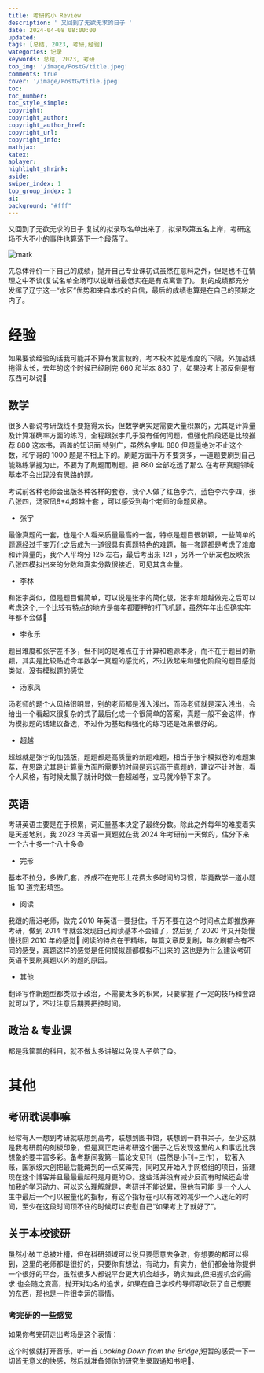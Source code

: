 ```yaml
---
title: 考研的小 Review
description: ' 又回到了无欲无求的日子 '
date: 2024-04-08 08:00:00
updated:
tags: [总结, 2023, 考研,经验]
wategories: 记录
keywords: 总结, 2023, 考研
top_img: '/image/PostG/title.jpeg'
comments: true
cover: '/image/PostG/title.jpeg'
toc:
toc_number:
toc_style_simple:
copyright: 
copyright_author:
copyright_author_href:
copyright_url:
copyright_info:
mathjax:
katex:
aplayer:
highlight_shrink:
aside:
swiper_index: 1
top_group_index: 1
ai: 
background: "#fff"
---
```


又回到了无欲无求的日子
复试的拟录取名单出来了，拟录取第五名上岸，考研这场不大不小的事件也算落下一个段落了。

![mark](/image/PostG/mark.jpeg)

先总体评价一下自己的成绩，抛开自己专业课初试虽然在意料之外，但是也不在情理之中不谈(复试名单全场可以说断档最低实在是有点离谱了)。 别的成绩都充分发挥了辽宁这一“水区”优势和来自本校的自信，最后的成绩也算是在自己的预期之内了。

# 经验

如果要谈经验的话我可能并不算有发言权的，考本校本就是难度的下限，外加战线拖得太长，去年的这个时候已经刷完 660 和半本 880 了，如果没考上那反倒是有东西可以说🥺

## 数学

很多人都说考研战线不要拖得太长，但数学确实是需要大量积累的，尤其是计算量及计算准确率方面的练习，全程跟张宇几乎没有任何问题，但强化阶段还是比较推荐 880 这本书，涵盖的知识面 特别广，虽然名字叫 880 但题量绝对不止这个数，和宇哥的 1000 题是不相上下的。刷题方面千万不要贪多，一道题要刷到自己能熟练掌握为止，不要为了刷题而刷题。把 880 全部吃透了那么 在考研真题领域基本不会出现没有思路的题。

考试前各种老师会出版各种各样的套卷，我个人做了红色李六，蓝色李六李四，张八张四，汤家凤8+4,超越十套 ，可以感受到每个老师的命题风格。

-   张宇

最像真题的一套，也是个人看来质量最高的一套，特点是题目很新颖，一些简单的题源经过千变万化之后成为一道很具有真题特色的难题，每一套题都是考虑了难度和计算量的，我个人平均分 125 左右，最后考出来 121 ，另外一个研友也反映张八张四模拟出来的分数和真实分数很接近，可见其含金量。

-   李林

和张宇类似，但是题目偏简单，可以说是张宇的简化版，张宇和超越做完之后可以考虑这个,一个比较有特点的地方是每年都要押的打飞机题，虽然年年出但确实年年都不会做🥺

-   李永乐

题目难度和张宇差不多，但不同的是难点在于计算和题源本身，而不在于题目的新颖，其实是比较贴近今年数学一真题的感觉的，不过做起来和强化阶段的题目感觉类似，没有模拟题的感觉

-   汤家凤

汤老师的题个人风格很明显，别的老师都是浅入浅出，而汤老师就是深入浅出，会给出一个看起来很复杂的式子最后化成一个很简单的答案，真题一般不会这样，作为模拟题的话建议备选，不过作为基础和强化的练习还是效果很好的。

-   超越

超越就是张宇的加强版，题题都是高质量的新题难题，相当于张宇模拟卷的难题集萃，在思路尤其是计算量方面所需要的时间是远远高于真题的，建议不计时做，看个人风格，有时候太飘了就计时做一套超越卷，立马就冷静下来了。

## 英语

考研英语主要是在于积累，词汇量基本决定了最终分数。除此之外每年的难度着实是天差地别，我 2023 年英语一真题就在我 2024 年考研前一天做的，估分下来一个六十多一个八十多😨

-   完形

基本不拉分，多做几套，养成不在完形上花费太多时间的习惯，毕竟数学一道小题抵 10 道完形填空。

-   阅读

我跟的唐迟老师，做完 2010 年英语一要挺住，千万不要在这个时间点立即推放弃考研，做到 2014 年就会发现自己阅读基本不会错了，然后到了 2020 年又开始慢慢找回 2010 年的感觉🥱 阅读的特点在于精练，每篇文章反复刷，每次刷都会有不同的感受，真题这样的感觉是任何模拟题都模拟不出来的,这也是为什么建议考研英语不要刷真题以外的题的原因。

-   其他

翻译写作新题型都类似于政治，不需要太多的积累，只要掌握了一定的技巧和套路就可以了，不过注意后期要把控时间。

## 政治 & 专业课

都是我筐瓢的科目，就不做太多讲解以免误人子弟了😋。

# 其他

## 考研耽误事嘛

经常有人一想到考研就联想到高考，联想到图书馆，联想到一群书呆子。至少这就是我考研前的刻板印象，但是真正走进考研这个圈子之后发现这里的人和事远比我想象的要丰富多彩。备考期间我第一篇论文见刊（虽然是小刊+三作）， 软著入账，国家级大创把最后能薅到的一点奖薅完，同时又开始入手网格组的项目，搭建现在这个博客并且最最最起码是月更的😋。这些活并没有减少反而有时候还会增加我的学习动力。可以这么理解就是，考研并不能说累，但他有可能 是一个人人生中最后一个可以被量化的指标，有这个指标在可以有效的减少一个人迷茫的时间，至少在这段时间顶不住的时候可以安慰自己“如果考上了就好了”。

## 关于本校读研

虽然小破工总被吐槽，但在科研领域可以说只要愿意去争取，你想要的都可以得到，这里的老师都是很好的，只要你有想法，有动力，有实力，他们都会给你提供一个很好的平台。虽然很多人都说平台更大机会越多，确实如此,但把握机会的需求 也会随之变高，抛开对功名的追求，如果在自己学校的导师那收获了自己想要的东西，那也是一件很幸运的事情。

### 考完研的一些感觉

如果你考完研走出考场是这个表情：

这个时候就打开音乐，听一首 _Looking Down from the Bridge_,短暂的感受一下一切皆无意义的快感，然后就准备领你的研究生录取通知书吧🥺。

